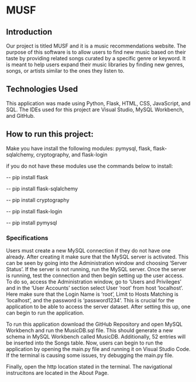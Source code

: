 # MUSF

## Introduction
Our project is titled MUSF and it is a music recommendations website. The purpose of this software is to allow users to find new music based on their taste by providing related songs curated by a specific genre or keyword. It is meant to help users expand their music libraries by finding new genres, songs, or artists similar to the ones they listen to.

## Technologies Used
This application was made using Python, Flask, HTML, CSS, JavaScript, and SQL. The IDEs used for this project are Visual Studio, MySQL Workbench, and GitHub. 

## How to run this project:
Make you have install the following modules: pymysql, flask, flask-sqlalchemy, cryptography, and flask-login

if you do not have these modules use the commands below to install:

-- pip install flask

-- pip install flask-sqlalchemy

-- pip install cryptography

-- pip install flask-login

-- pip install pymysql

### Specifications
Users must create a new MySQL connection if they do not have one already. After creating it make sure that the MySQL server is activated. This can be seen by going into the Administration window and choosing ‘Server Status’. If the server is not running, run the MySQL server. Once the server is running, test the connection and then begin setting up the user access. To do so, access the Administration window, go to ‘Users and Privileges’ and in the ‘User Accounts’ section select User ‘root’ from host ‘localhost’. Here make sure that the Login Name is ‘root’, Limit to Hosts Matching is ‘localhost’, and the password is ‘password1234’. This is crucial for the application to be able to access the server dataset. After setting this up, one can begin to run the application.

To run this application download the GitHub Repository and open MySQL Workbench and run the MusicDB.sql file. This should generate a new schema in MySQL Workbench called MusicDB. Additionally, 52 entries will be inserted into the Songs table. Now, users can begin to run the application by opening the main.py file and running it on Visual Studio Code. If the terminal is causing some issues, try debugging the main.py file.

Finally, open the http location stated in the terminal. The navigational instrucitons are located in the About Page.
